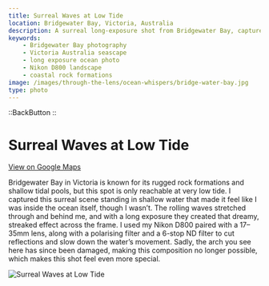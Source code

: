```yaml
---
title: Surreal Waves at Low Tide
location: Bridgewater Bay, Victoria, Australia
description: A surreal long-exposure shot from Bridgewater Bay, captured with shallow waters, rolling waves, and soft light at low tide.
keywords:
    - Bridgewater Bay photography
    - Victoria Australia seascape
    - long exposure ocean photo
    - Nikon D800 landscape
    - coastal rock formations
image: /images/through-the-lens/ocean-whispers/bridge-water-bay.jpg
type: photo
---
```


::BackButton
::

# Surreal Waves at Low Tide

<a href="https://maps.app.goo.gl/7UNxnWYhnvNvEu1z5" target="_blank" rel="noopener noreferrer">View on Google Maps</a>

Bridgewater Bay in Victoria is known for its rugged rock formations and shallow tidal pools, but this spot is only reachable at very low tide. I captured this surreal scene standing in shallow water that made it feel like I was inside the ocean itself, though I wasn’t. The rolling waves stretched through and behind me, and with a long exposure they created that dreamy, streaked effect across the frame. I used my Nikon D800 paired with a 17–35mm lens, along with a polarising filter and a 6-stop ND filter to cut reflections and slow down the water’s movement. Sadly, the arch you see here has since been damaged, making this composition no longer possible, which makes this shot feel even more special.

![Surreal Waves at Low Tide](/images/through-the-lens/ocean-whispers/bridge-water-bay.jpg)

<div class="mb-8"></div>
